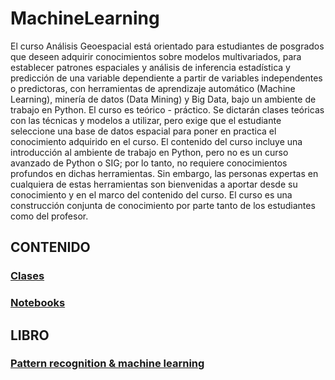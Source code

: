 # MachineLearning
 
El curso Análisis Geoespacial está orientado para estudiantes de posgrados que deseen adquirir conocimientos sobre modelos multivariados, para establecer patrones espaciales y análisis de inferencia estadística y predicción de una variable dependiente a partir de variables independentes o predictoras, con herramientas de aprendizaje automático (Machine Learning), minería de datos (Data Mining) y Big Data, bajo un ambiente de trabajo en Python.
El curso es teórico - práctico. Se dictarán clases teóricas con las técnicas y modelos a utilizar, pero exige que el estudiante seleccione una base de datos espacial para poner en practica el conocimiento adquirido en el curso.
El contenido del curso incluye una introducción al ambiente de trabajo en Python, pero no es un curso avanzado de Python o SIG; por lo tanto, no requiere conocimientos profundos en dichas herramientas. Sin embargo, las personas expertas en cualquiera de estas herramientas son bienvenidas a aportar desde su conocimiento y en el marco del contenido del curso. El curso es una construcción conjunta de conocimiento por parte tanto de los estudiantes como del profesor.

## CONTENIDO
### [Clases](https://github.com/edieraristizabal/MachineLearning/tree/master/CLASES)
### [Notebooks](https://github.com/edieraristizabal/MachineLearning/tree/master/NOTEBOOKS)

## LIBRO
### [Pattern recognition & machine learning](chrome-extension://ohfgljdgelakfkefopgklcohadegdpjf/http://users.isr.ist.utl.pt/~wurmd/Livros/school/Bishop%20-%20Pattern%20Recognition%20And%20Machine%20Learning%20-%20Springer%20%202006.pdf)
